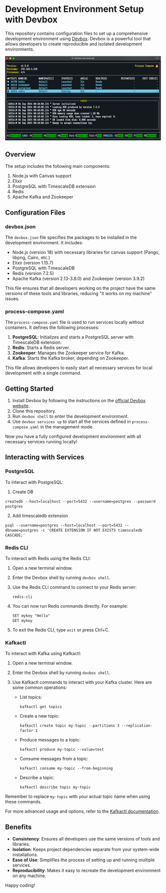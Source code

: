 # Development Environment Setup with Devbox

This repository contains configuration files to set up a comprehensive development environment using [Devbox](https://www.jetpack.io/devbox/). Devbox is a powerful tool that allows developers to create reproducible and isolated development environments.

![](./assets/process-compose.png)

## Overview

The setup includes the following main components:

1. Node.js with Canvas support
2. Elixir
3. PostgreSQL with TimescaleDB extension
4. Redis
5. Apache Kafka and Zookeeper

## Configuration Files

### devbox.json

The `devbox.json` file specifies the packages to be installed in the development environment. It includes:

- Node.js (version 18) with necessary libraries for canvas support (Pango, libpng, Cairo, etc.)
- Elixir (version 1.15.7)
- PostgreSQL with TimescaleDB
- Redis (version 7.2.5)
- Apache Kafka (version 2.13-3.8.0) and Zookeeper (version 3.9.2)

This file ensures that all developers working on the project have the same versions of these tools and libraries, reducing "it works on my machine" issues.

### process-compose.yaml

The `process-compose.yaml` file is used to run services locally without containers. It defines the following processes:

1. **PostgreSQL**: Initializes and starts a PostgreSQL server with TimescaleDB extension.
2. **Redis**: Starts a Redis server.
3. **Zookeeper**: Manages the Zookeeper service for Kafka.
4. **Kafka**: Starts the Kafka broker, depending on Zookeeper.

This file allows developers to easily start all necessary services for local development with a single command.

## Getting Started

1. Install Devbox by following the instructions on the [official Devbox website](https://www.jetpack.io/devbox/docs/installing_devbox/).
2. Clone this repository.
3. Run `devbox shell` to enter the development environment.
4. Use `devbox services up` to start all the services defined in `process-compose.yaml` in the management mode.

Now you have a fully configured development environment with all necessary services running locally!


## Interacting with Services

### PostgreSQL

To interact with PostgreSQL:
1. Create DB
```
createdb --host=localhost --port=5432 --username=postgres --password postgres
```

2. Add timescaledb extension
```
psql --username=postgres --host=localhost --port=5432 --dbname=postgres -c 'CREATE EXTENSION IF NOT EXISTS timescaledb CASCADE;'
```

### Redis CLI

To interact with Redis using the Redis CLI:

1. Open a new terminal window.
2. Enter the Devbox shell by running `devbox shell`.
3. Use the Redis CLI command to connect to your Redis server:

   ```
   redis-cli
   ```

4. You can now run Redis commands directly. For example:

   ```
   SET mykey "Hello"
   GET mykey
   ```

5. To exit the Redis CLI, type `exit` or press Ctrl+C.

### Kafkactl

To interact with Kafka using Kafkactl:

1. Open a new terminal window.
2. Enter the Devbox shell by running `devbox shell`.
3. Use Kafkactl commands to interact with your Kafka cluster. Here are some common operations:

   - List topics:
     ```
     kafkactl get topics
     ```

   - Create a new topic:
     ```
     kafkactl create topic my-topic --partitions 3 --replication-factor 1
     ```

   - Produce messages to a topic:
     ```
     kafkactl produce my-topic --value=test
     ```

   - Consume messages from a topic:
     ```
     kafkactl consume my-topic --from-beginning
     ```

   - Describe a topic:
     ```
     kafkactl describe topic my-topic
     ```

Remember to replace `my-topic` with your actual topic name when using these commands.

For more advanced usage and options, refer to the [Kafkactl documentation](https://github.com/deviceinsight/kafkactl).



## Benefits

- **Consistency**: Ensures all developers use the same versions of tools and libraries.
- **Isolation**: Keeps project dependencies separate from your system-wide installations.
- **Ease of Use**: Simplifies the process of setting up and running multiple services.
- **Reproducibility**: Makes it easy to recreate the development environment on any machine.

Happy coding!
